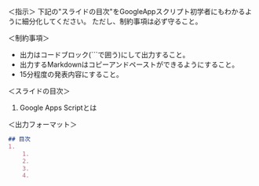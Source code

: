 ＜指示＞
下記の"スライドの目次"をGoogleAppスクリプト初学者にもわかるように細分化してください。
ただし、制約事項は必ず守ること。

＜制約事項＞
- 出力はコードブロック(```で囲う)にして出力すること。
- 出力するMarkdownはコピーアンドペーストができるようにすること。
- 15分程度の発表内容にすること。

＜スライドの目次＞
1. Google Apps Scriptとは

＜出力フォーマット＞
```markdown
## 目次
1. 
    1. 
    2. 
    3. 
    4. 
```